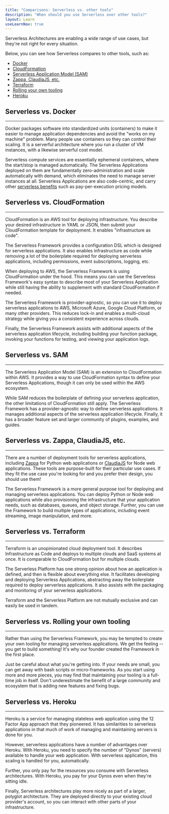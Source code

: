 ```yaml
---
title: "Comparisons: Serverless vs. other tools"
description: "When should you use Serverless over other tools?"
layout: Learn
useLearnNav: true
---
```


Serverless Architectures are enabling a wide range of use cases, but they're not right for every situation.

Below, you can see how Serverless compares to other tools, such as:

- [Docker](#serverless-vs-docker)
- [CloudFormation](#serverless-vs-cloudformation)
- [Serverless Application Model (SAM)](#serverless-vs-sam)
- [Zappa, ClaudiaJS, etc.](#serverless-vs-zappa-claudiajs-etc)
- [Terraform](#serverless-vs-terraform)
- [Rolling your own tooling](#serverless-vs-rolling-your-own-tooling)
- [Heroku](#serverless-vs-heroku)

## Serverless vs. Docker
----

Docker packages software into standardized units (containers) to make it easier to manage application dependencies and avoid the "works on my machine" problem. Many people use containers so they can control their scaling. It is a serverful architecture where you run a cluster of VM instances, with a likewise serverful cost model.

Serverless compute services are essentially ephemeral containers, where the start/stop is managed automatically. The Serverless Applications deployed on them are fundamentally zero-administration and scale automatically with demand, which eliminates the need to manage server instances at all. Serverless Applications are also code-centric, and carry other [serverless benefits](../why-serverless#serverless-benefits) such as pay-per-execution pricing models.

## Serverless vs. CloudFormation
----

CloudFormation is an AWS tool for deploying infrastructure. You describe your desired infrastructure in YAML or JSON, then submit your CloudFormation template for deployment. It enables "infrastructure as code".

The Serverless Framework provides a configuration DSL which is designed for serverless applications. It also enables infrastructure as code while removing a lot of the boilerplate required for deploying serverless applications, including permissions, event subscriptions, logging, etc.

When deploying to AWS, the Serverless Framework is using CloudFormation under the hood. This means you can use the Serverless Framework's easy syntax to describe most of your Serverless Application while still having the ability to supplement with standard CloudFormation if needed.

The Serverless Framework is provider-agnostic, so you can use it to deploy serverless applications to AWS, Microsoft Azure, Google Cloud Platform, or many other providers. This reduces lock-in and enables a multi-cloud strategy while giving you a consistent experience across clouds.

Finally, the Serverless Framework assists with additional aspects of the serverless application lifecycle, including building your function package, invoking your functions for testing, and viewing your application logs.

## Serverless vs. SAM
----

The Serverless Application Model (SAM) is an extension to CloudFormation within AWS. It provides a way to use CloudFormation syntax to define your Serverless Applications, though it can only be used within the AWS ecosystem.

While SAM reduces the boilerplate of defining your serverless application, the other limitations of CloudFormation still apply. The Serverless Framework has a provider-agnostic way to define serverless applications. It manages additional aspects of the serverless application lifecycle. Finally, it has a broader feature set and larger community of plugins, examples, and guides.

## Serverless vs. Zappa, ClaudiaJS, etc.
----

There are a number of deployment tools for serverless applications, including [Zappa](https://github.com/Miserlou/Zappa) for Python web applications or [ClaudiaJS](https://github.com/claudiajs/claudia) for Node web applications. These tools are purpose-built for their particular use cases. If they fit the use case you're looking for and you prefer their design, you should use them!

The Serverless Framework is a more general purpose tool for deploying and managing serverless applications. You can deploy Python or Node web applications while also provisioning the infrastructure that your application needs, such as databases, queues, and object storage. Further, you can use the Framework to build multiple types of applications, including event streaming, image manipulation, and more.

## Serverless vs. Terraform
----

Terraform is an unopinionated cloud deployment tool. It describes Infrastructure as Code and deploys to multiple clouds and SaaS systems at once. It is comparable to CloudFormation but for multiple clouds.

The Serverless Platform has one strong opinion about how an application is defined, and then is flexible about everything else. It facilitates developing and deploying Serverless Applications, abstracting away the boilerplate required to deploy serverless applications. It also assists with the packaging and monitoring of your serverless applications.

Terraform and the Serverless Platform are not mutually exclusive and can easily be used in tandem.

## Serverless vs. Rolling your own tooling
----

Rather than using the Serverless Framework, you may be tempted to create your own tooling for managing serverless applications. We get the feeling -- you get to build something! It's why our founder created the Framework in the first place.

Just be careful about what you're getting into. If your needs are small, you can get away with bash scripts or micro-frameworks. As you start using more and more pieces, you may find that maintaining your tooling is a full-time job in itself. Don't underestimate the benefit of a large community and ecosystem that is adding new features and fixing bugs.

## Serverless vs. Heroku
----

Heroku is a service for managing stateless web application using the 12 Factor App approach that they pioneered. It has similarities to serverless applications in that much of work of managing and maintaining servers is done for you.

However, serverless applications have a number of advantages over Heroku. With Heroku, you need to specify the number of "Dynos" (servers) available to handle your web application. With serverless application, this scaling is handled for you, automatically.

Further, you only pay for the resources you consume with Serverless architectures. With Heroku, you pay for your Dynos even when they're sitting idle.

Finally, Serverless architectures play more nicely as part of a larger, polyglot architecture. They are deployed directly to your existing cloud provider's account, so you can interact with other parts of your infrastructure.
